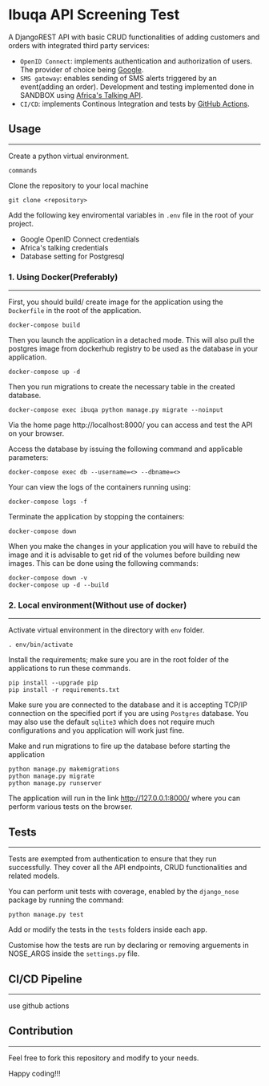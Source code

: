 # Ibuqa API Screening Test

A DjangoREST API with basic CRUD functionalities of adding customers and orders with integrated third party services:
-   `OpenID Connect`: implements authentication and authorization of users. The provider of choice being [Google](link).
-   `SMS gateway`: enables sending of SMS alerts triggered by an event(adding an order). Development and testing implemented done in SANDBOX using [Africa's Talking API](link).
-   `CI/CD`: implements Continous Integration and tests by [GitHub Actions](link).

## Usage
---

Create a python virtual environment.
```
commands
```

Clone the repository to your local machine
```
git clone <repository>
```
Add the following key enviromental variables in `.env` file in the root of your project.
- Google OpenID Connect credentials
- Africa's talking credentials
- Database setting for Postgresql


### 1. Using Docker(Preferably)
---

First, you should build/ create image for the application using the `Dockerfile` in the root of the application.
```
docker-compose build
```

Then you launch the application in a detached mode. This will also pull the postgres image from dockerhub registry to be used as the database in your application.
```
docker-compose up -d
```

Then you run migrations to create the necessary table in the created database.
```
docker-compose exec ibuqa python manage.py migrate --noinput
```

Via the home page http://localhost:8000/ you can access and test the API on your browser.

Access the database by issuing the following command and applicable parameters:
```
docker-compose exec db --username=<> --dbname=<>
```

Your can view the logs of the containers running using:
```
docker-compose logs -f
```

Terminate the application by stopping the containers:
```
docker-compose down
```

When you make the changes in your application you will have to rebuild the image and it is advisable to get rid of the volumes before building new images. This can be done using the following commands:
```
docker-compose down -v
docker-compose up -d --build 
```


### 2. Local environment(Without use of docker)
---
Activate virtual environment in the directory with `env` folder.
```
. env/bin/activate
```

Install the requirements; make sure you are in the root folder of the applications to run these commands.
```
pip install --upgrade pip
pip install -r requirements.txt
```
Make sure you are connected to the database and it is accepting TCP/IP connection on the specified port if you are using `Postgres` database. You may also use the default `sqlite3` which does not require much configurations and you application will work just fine.

Make and run migrations to fire up the database before starting the application
```
python manage.py makemigrations
python manage.py migrate
python manage.py runserver
```
The application will run in the link http://127.0.0.1:8000/ where you can perform various tests on the browser.


## Tests
---
Tests are exempted from authentication to ensure that they run successfully. They cover all the API endpoints, CRUD functionalities and related models.

You can perform unit tests with coverage, enabled by the `django_nose` package by running the command:
```
python manage.py test
```
Add or modify the tests in the `tests` folders inside each app.

Customise how the tests are run by declaring or removing arguements in NOSE_ARGS inside the `settings.py` file.


## CI/CD Pipeline
---
use github actions


## Contribution
---
Feel free to fork this repository and modify to your needs.

Happy coding!!!